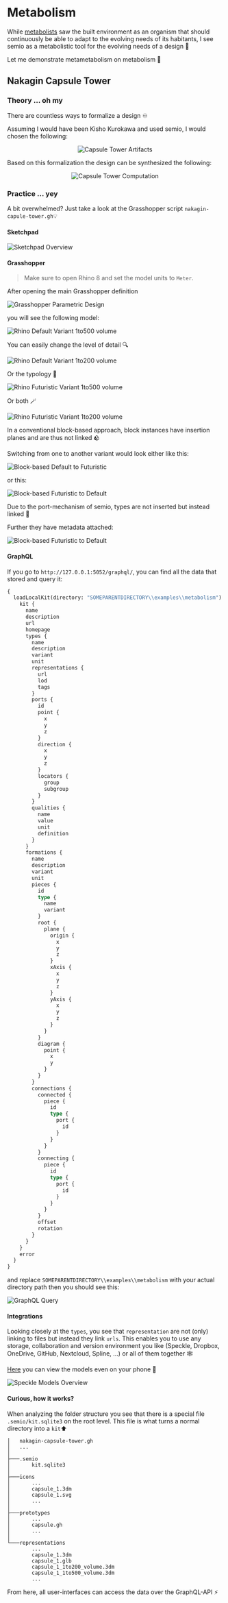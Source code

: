 # Metabolism

While [metabolists](<https://en.wikipedia.org/wiki/Metabolism_(architecture)>) saw the built environment as an organism that should continuously be able to adapt to the evolving needs of its habitants, I see semio as a metabolistic tool for the evolving needs of a design 🔀

Let me demonstrate metametabolism on metabolism 🤯

## Nakagin Capsule Tower

### Theory ... oh my

There are countless ways to formalize a design ♾️

Assuming I would have been Kisho Kurokawa and used semio, I would chosen the following:

<p align="center">
    <picture>
        <source media="(prefers-color-scheme: dark)" srcset="https://raw.githubusercontent.com/usalu/semio/r24.09-1/examples/metabolism/docs/artifacts-dark.svg">
        <source media="(prefers-color-scheme: light)" srcset="https://raw.githubusercontent.com/usalu/semio/r24.09-1/examples/metabolism/docs/artifacts.svg">
        <img alt="Capsule Tower Artifacts" src="https://raw.githubusercontent.com/usalu/semio/r24.09-1/examples/metabolism/docs/artifacts.svg">
    </picture>
</p>

Based on this formalization the design can be synthesized the following:

<p align="center">
    <picture>
        <source media="(prefers-color-scheme: dark)" srcset="https://raw.githubusercontent.com/usalu/semio/r24.09-1/examples/metabolism/docs/computation-dark.svg">
        <source media="(prefers-color-scheme: light)" srcset="https://raw.githubusercontent.com/usalu/semio/r24.09-1/examples/metabolism/docs/computation.svg">
        <img alt="Capsule Tower Computation" src="https://raw.githubusercontent.com/usalu/semio/r24.09-1/examples/metabolism/docs/computation.svg">
    </picture>
</p>

### Practice ... yey

A bit overwhelmed? Just take a look at the Grasshopper script `nakagin-capule-tower.gh`💡

#### Sketchpad

![Sketchpad Overview](https://raw.githubusercontent.com/usalu/semio/r24.09-1/examples/metabolism/docs/sketchpad-overview.png)

#### Grasshopper

> Make sure to open Rhino 8 and set the model units to `Meter`.

After opening the main Grasshopper definition

![Grasshopper Parametric Design](https://raw.githubusercontent.com/usalu/semio/r24.09-1/examples/metabolism/docs/grasshopper-definition-main.png)

you will see the following model:

![Rhino Default Variant 1to500 volume](https://raw.githubusercontent.com/usalu/semio/r24.09-1/examples/metabolism/docs/rhino-default-variant-1to500-volume.png)

You can easily change the level of detail 🔍

![Rhino Default Variant 1to200 volume](https://raw.githubusercontent.com/usalu/semio/r24.09-1/examples/metabolism/docs/rhino-default-variant-1to200-volume.png)

Or the typology 🔁

![Rhino Futuristic Variant 1to500 volume](https://raw.githubusercontent.com/usalu/semio/r24.09-1/examples/metabolism/docs/rhino-futuristic-variant-1to500-volume.png)

Or both 🪄

![Rhino Futuristic Variant 1to200 volume](https://raw.githubusercontent.com/usalu/semio/r24.09-1/examples/metabolism/docs/rhino-futuristic-variant-1to200-volume.png)

In a conventional block-based approach, block instances have insertion planes and are thus not linked 🪨

Switching from one to another variant would look either like this:

![Block-based Default to Futuristic](https://raw.githubusercontent.com/usalu/semio/r24.09-1/examples/metabolism/docs/block-based-default-to-futuristic.png)

or this:

![Block-based Futuristic to Default](https://raw.githubusercontent.com/usalu/semio/r24.09-1/examples/metabolism/docs/block-based-futuristic-to-default.png)

Due to the port-mechanism of semio, types are not inserted but instead linked 🔗

Further they have metadata attached:

![Block-based Futuristic to Default](https://raw.githubusercontent.com/usalu/semio/r24.09-1/examples/metabolism/docs/rhino-default-variant-metrics.png)

#### GraphQL

If you go to `http://127.0.0.1:5052/graphql/`, you can find all the data that stored and query it:

```graphql
{
  loadLocalKit(directory: "SOMEPARENTDIRECTORY\\examples\\metabolism") {
    kit {
      name
      description
      url
      homepage
      types {
        name
        description
        variant
        unit
        representations {
          url
          lod
          tags
        }
        ports {
          id
          point {
            x
            y
            z
          }
          direction {
            x
            y
            z
          }
          locators {
            group
            subgroup
          }
        }
        qualities {
          name
          value
          unit
          definition
        }
      }
      formations {
        name
        description
        variant
        unit
        pieces {
          id
          type {
            name
            variant
          }
          root {
            plane {
              origin {
                x
                y
                z
              }
              xAxis {
                x
                y
                z
              }
              yAxis {
                x
                y
                z
              }
            }
          }
          diagram {
            point {
              x
              y
            }
          }
        }
        connections {
          connected {
            piece {
              id
              type {
                port {
                  id
                }
              }
            }
          }
          connecting {
            piece {
              id
              type {
                port {
                  id
                }
              }
            }
          }
          offset
          rotation
        }
      }
    }
    error
  }
}
```

and replace `SOMEPARENTDIRECTORY\\examples\\metabolism` with your actual directory path then you should see this:

![GraphQL Query](https://raw.githubusercontent.com/usalu/semio/r24.09-1/examples/metabolism/docs/graphql-query.png)

#### Integrations

Looking closely at the `types`, you see that `representation` are not (only) linking to files but instead they link `urls`. This enables you to use any storage, collaboration and version environment you like (Speckle, Dropbox, OneDrive, GitHub, Nextcloud, Spline, ...) or all of them together 🕸️

[Here](https://app.speckle.systems/projects/e7de1a2f8f) you can view the models even on your phone 📱

![Speckle Models Overview](https://raw.githubusercontent.com/usalu/semio/r24.09-1/examples/metabolism/docs/speckle-models-overview.png)

#### Curious, how it works?

When analyzing the folder structure you see that there is a special file `.semio/kit.sqlite3` on the root level. This file is what turns a normal directory into a `kit`⬆️

```
│   nakagin-capsule-tower.gh
│   ...
│
├───.semio
│       kit.sqlite3
│
├───icons
│       ...
│       capsule_1.3dm
│       capsule_1.svg
│       ...
│
├───prototypes
│       ...
│       capsule.gh
│       ...
│
└───representations
        ...
        capsule_1.3dm
        capsule_1.glb
        capsule_1_1to200_volume.3dm
        capsule_1_1to500_volume.3dm
        ...
```

From here, all user-interfaces can access the data over the GraphQL-API ⚡
